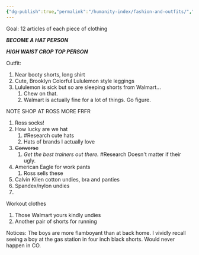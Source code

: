 ```yaml
---
{"dg-publish":true,"permalink":"/humanity-index/fashion-and-outfits/","tags":["HumanityIndex"]}
---
```



Goal: 12 articles of each piece of clothing

***BECOME A HAT PERSON***

***HIGH WAIST CROP TOP PERSON***

Outfit:
1. Near booty shorts, long shirt
2. Cute, Brooklyn Colorful Lululemon style leggings
3. Lululemon is sick but so are sleeping shorts from Walmart... 
	1. Chew on that. 
	2. Walmart is actually fine for a lot of things. Go figure.

NOTE
SHOP AT ROSS MORE FRFR
1. Ross socks! 
2. How lucky are we hat
	1. #Research cute hats
	2. Hats of brands I actually love
3. ~~Converse~~
	1. *Get the best trainers out there.* #Research Doesn't matter if their ugly. 
4. American Eagle for work pants
	1. Ross sells these
5. Calvin Klien cotton undies, bra and panties
6. Spandex/nylon undies
7. 

Workout clothes 
1. Those Walmart yours kindly undies
2. Another pair of shorts for running


Notices:
The boys are more flamboyant than at back home. I vividly recall seeing a boy at the gas station in four inch black shorts. Would never happen in CO. 